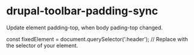 # drupal-toolbar-padding-sync
Update element padding-top, when body pading-top changed.

const fixedElement = document.querySelector('.header'); // Replace with the selector of your element.
